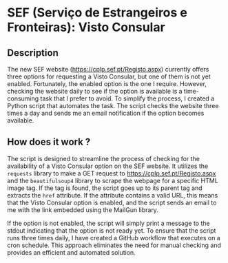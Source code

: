 # SEF (Serviço de Estrangeiros e Fronteiras): Visto Consular

## Description

The new SEF website (https://cplp.sef.pt/Registo.aspx) currently offers three options for requesting a Visto Consular, but one of them is not yet enabled. Fortunately, the enabled option is the one I require. However, checking the website daily to see if the option is available is a time-consuming task that I prefer to avoid. To simplify the process, I created a Python script that automates the task. The script checks the website three times a day and sends me an email notification if the option becomes available.

## How does it work ?

The script is designed to streamline the process of checking for the availability of a Visto Consular option on the SEF website. It utilizes the `requests` library to make a GET request to https://cplp.sef.pt/Registo.aspx and the `beautifulsoup4` library to scrape the webpage for a specific HTML image tag. If the tag is found, the script goes up to its parent <a> tag and extracts the `href` attribute. If the attribute contains a valid URL, this means that the Visto Consular option is enabled, and the script sends an email to me with the link embedded using the MailGun library.

If the option is not enabled, the script will simply print a message to the stdout indicating that the option is not ready yet. To ensure that the script runs three times daily, I have created a GitHub workflow that executes on a cron schedule. This approach eliminates the need for manual checking and provides an efficient and automated solution.
